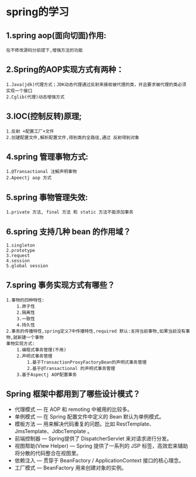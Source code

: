 # spring的学习

## 1.spring aop(面向切面)作用:
	在不修改源码分前提下,增强方法的功能

## 2.Spring的AOP实现方式有两种：
	1.Java(jdk)代理方式；JDK动态代理通过反射来接收被代理的类，并且要求被代理的类必须实现一个接口
	2.Cglib(代理)动态增强方式

## 3.IOC(控制反转)原理;
	1.反射 +配置工厂+文件
	2.创建配置文件,解析配置文件,得到类的全路径,通过 反射得到对象

## 4.spring 管理事物方式:
	1.@Transactional 注解声明事物
	2.Apeectj aop 方式

## 5.spring 事物管理失效:
	1.private 方法, final 方法 和 static 方法不能添加事务

## 6.spring 支持几种 bean 的作用域？
	1.singleton
	2.prototype
	3.request
	4.session
	5.global session

## 7.spring 事务实现方式有哪些？
	1.事物的四种特性:
		1.原子性
		2.隔离性
		3.一致性
		4.持久性
	2.事务的传播特性,spring定义7中传播特性,required 默认:支持当前事物,如果当前没有事物,就新建一个事物
 	事物实现方式:
		1.编程式事务管理(不用)
		2.声明式事务管理
			1.基于TransactionProxyFactoryBean的声明式事务管理
			2.基于@Transactional 的声明式事务管理
		3.基于Aspectj AOP配置事务
		
## Spring 框架中都用到了哪些设计模式？
* 代理模式 — 在 AOP 和 remoting 中被用的比较多。
* 单例模式 — 在 Spring 配置文件中定义的 Bean 默认为单例模式。
* 模板方法 — 用来解决代码重复的问题。比如 RestTemplate、JmsTemplate、JdbcTemplate 。
* 前端控制器 — Spring提供了 DispatcherServlet 来对请求进行分发。
* 视图帮助(View Helper) — Spring 提供了一系列的 JSP 标签，高效宏来辅助将分散的代码整合在视图里。
* 依赖注入 — 贯穿于 BeanFactory / ApplicationContext 接口的核心理念。
* 工厂模式 — BeanFactory 用来创建对象的实例。
		
